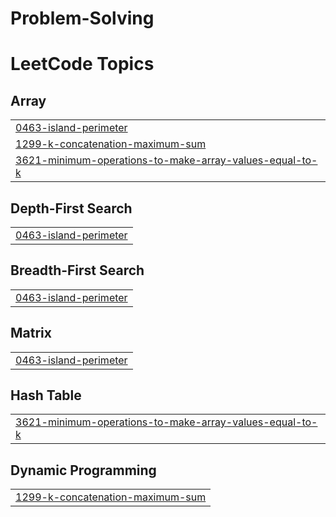 # Problem-Solving
<!---LeetCode Topics Start-->
# LeetCode Topics
## Array
|  |
| ------- |
| [0463-island-perimeter](https://github.com/mohd-ayaan/Problem-Solving/tree/master/0463-island-perimeter) |
| [1299-k-concatenation-maximum-sum](https://github.com/mohd-ayaan/Problem-Solving/tree/master/1299-k-concatenation-maximum-sum) |
| [3621-minimum-operations-to-make-array-values-equal-to-k](https://github.com/mohd-ayaan/Problem-Solving/tree/master/3621-minimum-operations-to-make-array-values-equal-to-k) |
## Depth-First Search
|  |
| ------- |
| [0463-island-perimeter](https://github.com/mohd-ayaan/Problem-Solving/tree/master/0463-island-perimeter) |
## Breadth-First Search
|  |
| ------- |
| [0463-island-perimeter](https://github.com/mohd-ayaan/Problem-Solving/tree/master/0463-island-perimeter) |
## Matrix
|  |
| ------- |
| [0463-island-perimeter](https://github.com/mohd-ayaan/Problem-Solving/tree/master/0463-island-perimeter) |
## Hash Table
|  |
| ------- |
| [3621-minimum-operations-to-make-array-values-equal-to-k](https://github.com/mohd-ayaan/Problem-Solving/tree/master/3621-minimum-operations-to-make-array-values-equal-to-k) |
## Dynamic Programming
|  |
| ------- |
| [1299-k-concatenation-maximum-sum](https://github.com/mohd-ayaan/Problem-Solving/tree/master/1299-k-concatenation-maximum-sum) |
<!---LeetCode Topics End-->